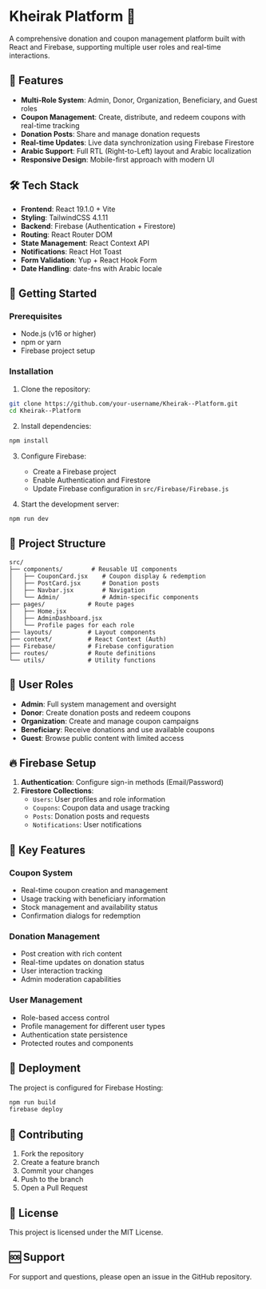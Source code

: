 # Kheirak Platform 🤝

A comprehensive donation and coupon management platform built with React and Firebase, supporting multiple user roles and real-time interactions.

## 🌟 Features

- **Multi-Role System**: Admin, Donor, Organization, Beneficiary, and Guest roles
- **Coupon Management**: Create, distribute, and redeem coupons with real-time tracking
- **Donation Posts**: Share and manage donation requests
- **Real-time Updates**: Live data synchronization using Firebase Firestore
- **Arabic Support**: Full RTL (Right-to-Left) layout and Arabic localization
- **Responsive Design**: Mobile-first approach with modern UI

## 🛠️ Tech Stack

- **Frontend**: React 19.1.0 + Vite
- **Styling**: TailwindCSS 4.1.11
- **Backend**: Firebase (Authentication + Firestore)
- **Routing**: React Router DOM
- **State Management**: React Context API
- **Notifications**: React Hot Toast
- **Form Validation**: Yup + React Hook Form
- **Date Handling**: date-fns with Arabic locale

## 🚀 Getting Started

### Prerequisites
- Node.js (v16 or higher)
- npm or yarn
- Firebase project setup

### Installation

1. Clone the repository:
```bash
git clone https://github.com/your-username/Kheirak--Platform.git
cd Kheirak--Platform
```

2. Install dependencies:
```bash
npm install
```

3. Configure Firebase:
   - Create a Firebase project
   - Enable Authentication and Firestore
   - Update Firebase configuration in `src/Firebase/Firebase.js`

4. Start the development server:
```bash
npm run dev
```

## 📁 Project Structure

```
src/
├── components/        # Reusable UI components
│   ├── CouponCard.jsx    # Coupon display & redemption
│   ├── PostCard.jsx      # Donation posts
│   ├── Navbar.jsx        # Navigation
│   └── Admin/            # Admin-specific components
├── pages/            # Route pages
│   ├── Home.jsx
│   ├── AdminDashboard.jsx
│   └── Profile pages for each role
├── layouts/          # Layout components
├── context/          # React Context (Auth)
├── Firebase/         # Firebase configuration
├── routes/           # Route definitions
└── utils/            # Utility functions
```

## 👥 User Roles

- **Admin**: Full system management and oversight
- **Donor**: Create donation posts and redeem coupons
- **Organization**: Create and manage coupon campaigns
- **Beneficiary**: Receive donations and use available coupons
- **Guest**: Browse public content with limited access

## 🔥 Firebase Setup

1. **Authentication**: Configure sign-in methods (Email/Password)
2. **Firestore Collections**:
   - `Users`: User profiles and role information
   - `Coupons`: Coupon data and usage tracking
   - `Posts`: Donation posts and requests
   - `Notifications`: User notifications

## 🎨 Key Features

### Coupon System
- Real-time coupon creation and management
- Usage tracking with beneficiary information
- Stock management and availability status
- Confirmation dialogs for redemption

### Donation Management
- Post creation with rich content
- Real-time updates on donation status
- User interaction tracking
- Admin moderation capabilities

### User Management
- Role-based access control
- Profile management for different user types
- Authentication state persistence
- Protected routes and components

## 🚀 Deployment

The project is configured for Firebase Hosting:

```bash
npm run build
firebase deploy
```

## 🤝 Contributing

1. Fork the repository
2. Create a feature branch
3. Commit your changes
4. Push to the branch
5. Open a Pull Request

## 📄 License

This project is licensed under the MIT License.

## 🆘 Support

For support and questions, please open an issue in the GitHub repository.
